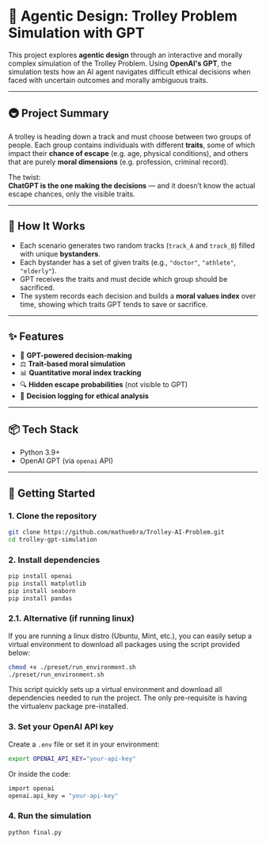 # 🧠 Agentic Design: Trolley Problem Simulation with GPT

This project explores **agentic design** through an interactive and morally complex simulation of the Trolley Problem. Using **OpenAI's GPT**, the simulation tests how an AI agent navigates difficult ethical decisions when faced with uncertain outcomes and morally ambiguous traits.

---

## 🚇 Project Summary

A trolley is heading down a track and must choose between two groups of people. Each group contains individuals with different **traits**, some of which impact their **chance of escape** (e.g. age, physical conditions), and others that are purely **moral dimensions** (e.g. profession, criminal record).

The twist:  
**ChatGPT is the one making the decisions** — and it doesn’t know the actual escape chances, only the visible traits.

---

## 🧩 How It Works

- Each scenario generates two random tracks (`track_A` and `track_B`) filled with unique **bystanders**.
- Each bystander has a set of given traits (e.g., `"doctor"`, `"athlete"`, `"elderly"`).
- GPT receives the traits and must decide which group should be sacrificed.
- The system records each decision and builds a **moral values index** over time, showing which traits GPT tends to save or sacrifice.

---

## ✨ Features

- 🤖 **GPT-powered decision-making**
- ⚖️ **Trait-based moral simulation**
- 📊 **Quantitative moral index tracking**
- 🔍 **Hidden escape probabilities** (not visible to GPT)
- 📝 **Decision logging for ethical analysis**

---

## 📦 Tech Stack

- Python 3.9+
- OpenAI GPT (via `openai` API)


---

## 🔧 Getting Started

### 1. Clone the repository

```bash
git clone https://github.com/mathuebra/Trolley-AI-Problem.git
cd trolley-gpt-simulation
```

### 2. Install dependencies

```bash
pip install openai
pip install matplotlib
pip install seaborn
pip install pandas
```

### 2.1. Alternative (if running linux)

If you are running a linux distro (Ubuntu, Mint, etc.), you can easily setup a virtual environment to download all packages using the script provided below:

```bash
chmod +x ./preset/run_environment.sh
./preset/run_environment.sh
```
This script quickly sets up a virtual environment and download all dependencies needed to run the project. The only pre-requisite is having the virtualenv package pre-installed.

### 3. Set your OpenAI API key

Create a `.env` file or set it in your environment:

```bash
export OPENAI_API_KEY="your-api-key"
```
Or inside the code:

```bash
import openai
openai.api_key = "your-api-key"
```

### 4. Run the simulation

```bash
python final.py
```

